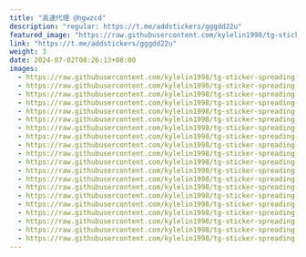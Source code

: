 ```yaml
---
title: "高速代理 @hgwzcd"
description: "regular: https://t.me/addstickers/gggdd22u"
featured_image: "https://raw.githubusercontent.com/kylelin1998/tg-sticker-spreading-worldwide-images/main/img/e7f1e6b6-6401-4e41-91c0-8c8dffa4d2ab.jpg"
link: "https://t.me/addstickers/gggdd22u"
weight: 3
date: 2024-07-02T08:26:13+08:00
images:
  - https://raw.githubusercontent.com/kylelin1998/tg-sticker-spreading-worldwide-images/main/img/e7f1e6b6-6401-4e41-91c0-8c8dffa4d2ab.jpg
  - https://raw.githubusercontent.com/kylelin1998/tg-sticker-spreading-worldwide-images/main/img/cd983a0c-2d6d-4da4-bb76-32bb0898b00d.jpg
  - https://raw.githubusercontent.com/kylelin1998/tg-sticker-spreading-worldwide-images/main/img/ee574d70-7f67-4c48-a797-bffa0113b479.jpg
  - https://raw.githubusercontent.com/kylelin1998/tg-sticker-spreading-worldwide-images/main/img/74587d22-b584-41a8-a811-a44c722248af.jpg
  - https://raw.githubusercontent.com/kylelin1998/tg-sticker-spreading-worldwide-images/main/img/1d7ad4a3-7b5c-4afe-9903-1895f8346085.jpg
  - https://raw.githubusercontent.com/kylelin1998/tg-sticker-spreading-worldwide-images/main/img/a824595e-720f-4f0f-aaa3-c3e117385ff9.jpg
  - https://raw.githubusercontent.com/kylelin1998/tg-sticker-spreading-worldwide-images/main/img/0d3f1ea9-2a92-4a5d-b1ef-0c6ab30568ac.jpg
  - https://raw.githubusercontent.com/kylelin1998/tg-sticker-spreading-worldwide-images/main/img/d8ecb3df-db26-4e6a-8c2e-289ed2b5dcfa.jpg
  - https://raw.githubusercontent.com/kylelin1998/tg-sticker-spreading-worldwide-images/main/img/0f844eb6-51c1-4379-89b6-21b9867c9806.jpg
  - https://raw.githubusercontent.com/kylelin1998/tg-sticker-spreading-worldwide-images/main/img/dfbbc935-4202-4f72-b496-d342098c855e.jpg
  - https://raw.githubusercontent.com/kylelin1998/tg-sticker-spreading-worldwide-images/main/img/f771dda5-a305-4a75-adb1-0bd2ac634061.jpg
  - https://raw.githubusercontent.com/kylelin1998/tg-sticker-spreading-worldwide-images/main/img/e0a3447c-f641-48cd-ae39-811be4768c62.jpg
  - https://raw.githubusercontent.com/kylelin1998/tg-sticker-spreading-worldwide-images/main/img/f8430164-a104-44eb-ae0b-242e5f69d440.jpg
  - https://raw.githubusercontent.com/kylelin1998/tg-sticker-spreading-worldwide-images/main/img/4e06da98-be21-42ba-b3c8-df1b3ddc6ec4.jpg
  - https://raw.githubusercontent.com/kylelin1998/tg-sticker-spreading-worldwide-images/main/img/edb8ec56-3cdd-4daf-adf5-de437fd4cecb.jpg
  - https://raw.githubusercontent.com/kylelin1998/tg-sticker-spreading-worldwide-images/main/img/2ca65836-e6ea-4cdd-8615-f5fc4eb998fa.jpg
  - https://raw.githubusercontent.com/kylelin1998/tg-sticker-spreading-worldwide-images/main/img/b239a700-e20c-454c-82a2-802c6a83a53f.jpg
  - https://raw.githubusercontent.com/kylelin1998/tg-sticker-spreading-worldwide-images/main/img/3a54024b-a2d1-44c8-8557-2e08d2796777.jpg
  - https://raw.githubusercontent.com/kylelin1998/tg-sticker-spreading-worldwide-images/main/img/53325a45-e01d-40e2-b921-27e90737228d.jpg
  - https://raw.githubusercontent.com/kylelin1998/tg-sticker-spreading-worldwide-images/main/img/a19fc859-bc6b-46db-a296-79b44c470558.jpg
---
```

